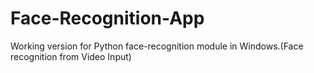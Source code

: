 # Face-Recognition-App
Working version for Python face-recognition module in Windows.(Face recognition from Video Input)

